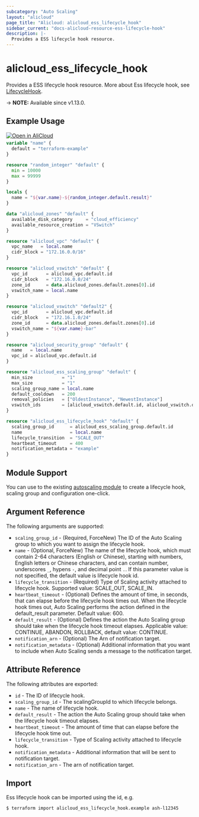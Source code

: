 ```yaml
---
subcategory: "Auto Scaling"
layout: "alicloud"
page_title: "Alicloud: alicloud_ess_lifecycle_hook"
sidebar_current: "docs-alicloud-resource-ess-lifecycle-hook"
description: |-
  Provides a ESS lifecycle hook resource.
---
```


# alicloud_ess_lifecycle_hook

Provides a ESS lifecycle hook resource. More about Ess lifecycle hook, see [LifecycleHook](https://www.alibabacloud.com/help/doc-detail/73839.htm).

-> **NOTE:** Available since v1.13.0.

## Example Usage
<div style="display: block;margin-bottom: 40px;"><div class="oics-button" style="float: right;position: absolute;margin-bottom: 10px;">
  <a href="https://api.aliyun.com/terraform?resource=alicloud_ess_lifecycle_hook&exampleId=43224bf8-0c9c-80bd-1a38-8a8f1e813f30d78a0ce8&activeTab=example&spm=docs.r.ess_lifecycle_hook.0.43224bf80c&intl_lang=EN_US" target="_blank">
    <img alt="Open in AliCloud" src="https://img.alicdn.com/imgextra/i1/O1CN01hjjqXv1uYUlY56FyX_!!6000000006049-55-tps-254-36.svg" style="max-height: 44px; max-width: 100%;">
  </a>
</div></div>

```terraform
variable "name" {
  default = "terraform-example"
}

resource "random_integer" "default" {
  min = 10000
  max = 99999
}

locals {
  name = "${var.name}-${random_integer.default.result}"
}

data "alicloud_zones" "default" {
  available_disk_category     = "cloud_efficiency"
  available_resource_creation = "VSwitch"
}

resource "alicloud_vpc" "default" {
  vpc_name   = local.name
  cidr_block = "172.16.0.0/16"
}

resource "alicloud_vswitch" "default" {
  vpc_id       = alicloud_vpc.default.id
  cidr_block   = "172.16.0.0/24"
  zone_id      = data.alicloud_zones.default.zones[0].id
  vswitch_name = local.name
}

resource "alicloud_vswitch" "default2" {
  vpc_id       = alicloud_vpc.default.id
  cidr_block   = "172.16.1.0/24"
  zone_id      = data.alicloud_zones.default.zones[0].id
  vswitch_name = "${var.name}-bar"
}

resource "alicloud_security_group" "default" {
  name   = local.name
  vpc_id = alicloud_vpc.default.id
}

resource "alicloud_ess_scaling_group" "default" {
  min_size           = "1"
  max_size           = "1"
  scaling_group_name = local.name
  default_cooldown   = 200
  removal_policies   = ["OldestInstance", "NewestInstance"]
  vswitch_ids        = [alicloud_vswitch.default.id, alicloud_vswitch.default2.id]
}

resource "alicloud_ess_lifecycle_hook" "default" {
  scaling_group_id      = alicloud_ess_scaling_group.default.id
  name                  = local.name
  lifecycle_transition  = "SCALE_OUT"
  heartbeat_timeout     = 400
  notification_metadata = "example"
}
```

## Module Support

You can use to the existing [autoscaling module](https://registry.terraform.io/modules/terraform-alicloud-modules/autoscaling/alicloud) 
to create a lifecycle hook, scaling group and configuration one-click.

## Argument Reference

The following arguments are supported:

* `scaling_group_id` - (Required, ForceNew) The ID of the Auto Scaling group to which you want to assign the lifecycle hook.
* `name` - (Optional, ForceNew) The name of the lifecycle hook, which must contain 2-64 characters (English or Chinese), starting with numbers, English letters or Chinese characters, and can contain number, underscores `_`, hypens `-`, and decimal point `.`. If this parameter value is not specified, the default value is lifecycle hook id.
* `lifecycle_transition` - (Required) Type of Scaling activity attached to lifecycle hook. Supported value: SCALE_OUT, SCALE_IN.
* `heartbeat_timeout` - (Optional) Defines the amount of time, in seconds, that can elapse before the lifecycle hook times out. When the lifecycle hook times out, Auto Scaling performs the action defined in the default_result parameter. Default value: 600.
* `default_result` - (Optional) Defines the action the Auto Scaling group should take when the lifecycle hook timeout elapses. Applicable value: CONTINUE, ABANDON, ROLLBACK, default value: CONTINUE.
* `notification_arn` - (Optional) The Arn of notification target.
* `notification_metadata` - (Optional) Additional information that you want to include when Auto Scaling sends a message to the notification target.

## Attribute Reference

The following attributes are exported:

* `id` - The ID of lifecycle hook.
* `scaling_group_id` - The scalingGroupId to which lifecycle belongs.
* `name` - The name of lifecycle hook.
* `default_result` - The action the Auto Scaling group should take when the lifecycle hook timeout elapses.
* `heartbeat_timeout` - The amount of time that can elapse before the lifecycle hook time out.
* `lifecycle_transition` - Type of Scaling activity attached to lifecycle hook.
* `notification_metadata` - Additional information that will be sent to notification target.
* `notification_arn` - The arn of notification target.

## Import

Ess lifecycle hook can be imported using the id, e.g.

```shell
$ terraform import alicloud_ess_lifecycle_hook.example ash-l12345
```
